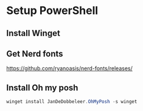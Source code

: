 # Setup PowerShell

## Install Winget

## Get Nerd fonts

<https://github.com/ryanoasis/nerd-fonts/releases/>

## Install Oh my posh

```powershell
winget install JanDeDobbeleer.OhMyPosh -s winget
```
